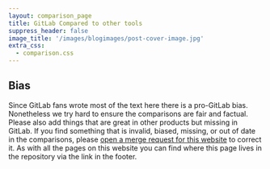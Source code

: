 ```yaml
---
layout: comparison_page
title: GitLab Compared to other tools
suppress_header: false
image_title: '/images/blogimages/post-cover-image.jpg'
extra_css:
  - comparison.css
---
```


## Bias

Since GitLab fans wrote most of the text here there is a pro-GitLab bias. Nonetheless we try hard to ensure the comparisons are fair and factual. Please also add things that are great in other products but missing in GitLab. If you find something that is invalid, biased, missing, or out of date in the comparisons, please [open a merge request for this website](https://gitlab.com/gitlab-com/www-gitlab-com/merge_requests) to correct it. As with all the pages on this website you can find where this page lives in the repository via the link in the footer.
